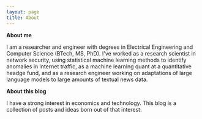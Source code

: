 ```yaml
---
layout: page
title: About
---
```


**About me**

I am a researcher and engineer with degrees in Electrical Engineering and Computer Science (BTech, MS, PhD). I've worked as a research scientist in network security, using statistical machine learning methods to identify anomalies in internet traffic, as a machine learning quant at a quantitative headge fund, and as a research engineer working on adaptations of large language models to large amounts of textual news data. 

**About this blog**

I have a strong interest in economics and technology. This blog is a collection of posts and ideas born out of that interest. 
